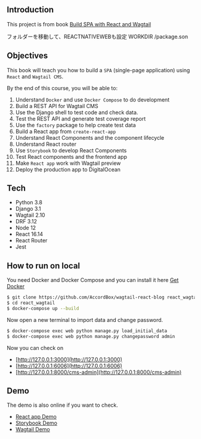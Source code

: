 ## Introduction

This project is from book [Build SPA with React and Wagtail](https://leanpub.com/react-wagtail)

フォルダーを移動して、REACTNATIVEWEBも設定
WORKDIR /package.son


## Objectives

This book will teach you how to build a `SPA` (single-page application) using `React` and `Wagtail CMS`.

By the end of this course, you will be able to:

1. Understand `Docker` and use `Docker Compose` to do development
1. Build a REST API for Wagtail CMS
1. Use the Django shell to test code and check data.
1. Test the REST API and generate test coverage report
1. Use the `factory` package to help create test data
1. Build a React app from `create-react-app`
1. Understand React Components and the component lifecycle
1. Understand React router
1. Use `Storybook` to develop React Components
1. Test React components and the frontend app
1. Make `React app` work with Wagtail preview
1. Deploy the production app to DigitalOcean

## Tech

* Python 3.8
* Django 3.1
* Wagtail 2.10
* DRF 3.12
* Node 12
* React 16.14
* React Router
* Jest

## How to run on local

You need Docker and Docker Compose and you can install it here [Get Docker](https://docs.docker.com/get-docker/)

```bash
$ git clone https://github.com/AccordBox/wagtail-react-blog react_wagtail
$ cd react_wagtail
$ docker-compose up --build
```

Now open a new terminal to import data and change password.

```bash
$ docker-compose exec web python manage.py load_initial_data
$ docker-compose exec web python manage.py changepassword admin
```

Now you can check on 

* [http://127.0.0.1:3000](http://127.0.0.1:3000)
* [http://127.0.0.1:6006](http://127.0.0.1:6006)
* [http://127.0.0.1:8000/cms-admin](http://127.0.0.1:8000/cms-admin)

## Demo

The demo is also online if you want to check.

* [React app Demo](http://react-wagtail.accordbox.com)
* [Storybook Demo](http://react-wagtail-storybook.accordbox.com)
* [Wagtail Demo](http://react-wagtail-api.accordbox.com/cms-admin)

